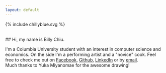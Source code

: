 ```yaml
---
layout: default
---
```


{% include chillyblue.svg %}

<br/>
<div class="center-button" markdown="1">
## Hi, my name is Billy Chiu.

I'm a Columbia University student with an interest in computer science and economics. On the side I'm a performing artist and a "novice" cook. Feel free to check me out on [Facebook](https://www.facebook.com/therealchillyblue), [Github](https://github.com/WilliamChiu), [LinkedIn](https://www.linkedin.com/in/william-chiu-2a192033) or by [email](mailto:william@chilly.blue).  
Much thanks to Yuka Miyanomae for the awesome drawing!
</div>

